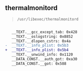 ## thermalmonitord

> `/usr/libexec/thermalmonitord`

```diff

   __TEXT.__gcc_except_tab: 0x428
   __TEXT.__oslogstring: 0x8852
   __TEXT.__dlopen_cstrs: 0x4a
-  __TEXT.__info_plist: 0x5b3
+  __TEXT.__info_plist: 0x5b4
   __TEXT.__unwind_info: 0x1120
   __DATA_CONST.__auth_got: 0xa30
   __DATA_CONST.__got: 0x588

```
